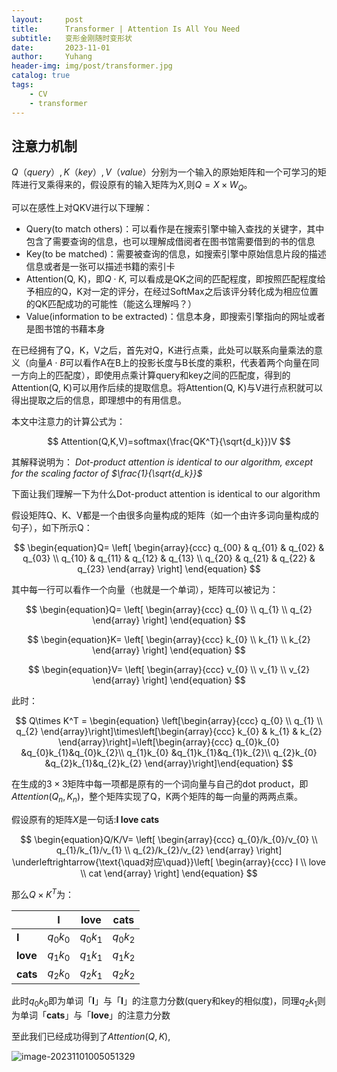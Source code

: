 ```yaml
---
layout:     post
title:      Transformer | Attention Is All You Need
subtitle:   变形金刚随时变形状
date:       2023-11-01
author:     Yuhang
header-img: img/post/transformer.jpg
catalog: true
tags:
    - CV 
    - transformer
---
```








## 注意力机制

$Q（query）,K（key）,V（value）$分别为一个输入的原始矩阵和一个可学习的矩阵进行叉乘得来的，假设原有的输入矩阵为$X$,则$Q = X \times W_Q$。 



可以在感性上对QKV进行以下理解：

- Query(to match others)：可以看作是在搜索引擎中输入查找的关键字，其中包含了需要查询的信息，也可以理解成借阅者在图书馆需要借到的书的信息
- Key(to be matched)：需要被查询的信息，如搜索引擎中原始信息片段的描述信息或者是一张可以描述书籍的索引卡
- Attention(Q, K)，即$Q \cdot K$, 可以看成是QK之间的匹配程度，即按照匹配程度给予相应的Q，K对一定的评分，在经过SoftMax之后该评分转化成为相应位置的QK匹配成功的可能性（能这么理解吗？）
- Value(information to be extracted)：信息本身，即搜索引擎指向的网址或者是图书馆的书藉本身



在已经拥有了Q，K，V之后，首先对Q，K进行点乘，此处可以联系向量乘法的意义（向量$A\cdot B$可以看作A在B上的投影长度与B长度的乘积，代表着两个向量在同一方向上的匹配度），即使用点乘计算query和key之间的匹配度，得到的Attention(Q, K)可以用作后续的提取信息。将Attention(Q, K)与V进行点积就可以得出提取之后的信息，即理想中的有用信息。

本文中注意力的计算公式为：

$$
Attention(Q,K,V)=softmax(\frac{QK^T}{\sqrt{d_k}})V
$$

其解释说明为： *Dot-product attention is identical to our algorithm, except for the scaling factor of $\frac{1}{\sqrt{d_k}}$*

下面让我们理解一下为什么Dot-product attention is identical to our algorithm

假设矩阵Q、K、V都是一个由很多向量构成的矩阵（如一个由许多词向量构成的句子），如下所示Q：

$$
\begin{equation}Q=
 \left[
 \begin{array}{ccc}
     q_{00} & q_{01} & q_{02} & q_{03} \\
     q_{10} & q_{11} & q_{12} & q_{13} \\
     q_{20} & q_{21} & q_{22} & q_{23}
 \end{array}
 \right]        
 \end{equation}
$$

 其中每一行可以看作一个向量（也就是一个单词），矩阵可以被记为：

$$
\begin{equation}Q=
 \left[
 \begin{array}{ccc}
     q_{0}  \\
     q_{1}  \\
     q_{2} 
 \end{array}
 \right]        
 \end{equation}
$$

$$
\begin{equation}K=
 \left[
 \begin{array}{ccc}
     k_{0}  \\
     k_{1}  \\
     k_{2} 
 \end{array}
 \right]        
 \end{equation}
$$

$$
\begin{equation}V=
 \left[
 \begin{array}{ccc}
     v_{0}  \\
     v_{1}  \\
     v_{2} 
 \end{array}
 \right]        
 \end{equation}
$$

此时：

$$
Q\times K^T = \begin{equation}
 \left[\begin{array}{ccc}
     q_{0}  \\
     q_{1}  \\
     q_{2} 
 \end{array}\right]\times\left[\begin{array}{ccc}
     k_{0}  &
     k_{1}  &
     k_{2} 
 \end{array}\right]=\left[\begin{array}{ccc}
     q_{0}k_{0}  &q_{0}k_{1}&q_{0}k_{2}\\
     q_{1}k_{0}  &q_{1}k_{1}&q_{1}k_{2}\\
     q_{2}k_{0}  &q_{2}k_{1}&q_{2}k_{2}
 \end{array}\right]\end{equation}
$$

在生成的$3\times3$矩阵中每一项都是原有的一个词向量与自己的dot product，即$Attention(Q_n, K_n)$，整个矩阵实现了Q，K两个矩阵的每一向量的两两点乘。

假设原有的矩阵$X$是一句话:**I love cats**

$$
\begin{equation}Q/K/V=
 \left[
 \begin{array}{ccc}
     q_{0}/k_{0}/v_{0}  \\
     q_{1}/k_{1}/v_{1}  \\
     q_{2}/k_{2}/v_{2} 
 \end{array}
 \right] \underleftrightarrow{\text{\quad对应\quad}}\left[
 \begin{array}{ccc}
     I  \\
     love  \\
     cat 
 \end{array}
 \right]       
 \end{equation}
$$

那么$Q\times K^T$为：

|          | I        | love     | cats     |
| -------- | -------- | -------- | -------- |
| **I**    | $q_0k_0$ | $q_0k_1$ | $q_0k_2$ |
| **love** | $q_1k_0$ | $q_1k_1$ | $q_1k_2$ |
| **cats** | $q_2k_0$ | $q_2k_1$ | $q_2k_2$ |



此时$q_0k_0$即为单词「**I**」与「**I**」的注意力分数(query和key的相似度)，同理$q_2k_1$则为单词「**cats**」与「**love**」的注意力分数



至此我们已经成功得到了$Attention(Q, K)$,





![image-20231101005051329](https://i.imgur.com/CUY9bvM.png)
